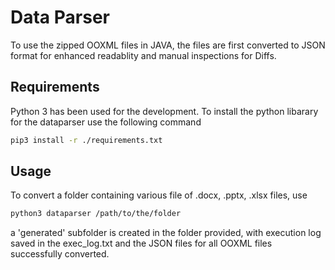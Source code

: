 # Data Parser

To use the zipped OOXML files in JAVA, the files are first converted to JSON format for enhanced readablity and manual inspections for Diffs.


## Requirements

Python 3 has been used for the development.
To install the python libarary for the dataparser use the following command

```bash
pip3 install -r ./requirements.txt
```

## Usage

To convert a folder containing various file of .docx, .pptx, .xlsx files, use 

```bash
python3 dataparser /path/to/the/folder
```

a 'generated' subfolder is created in the folder provided, with execution log saved in the exec_log.txt and the JSON files for all OOXML files successfully converted.
